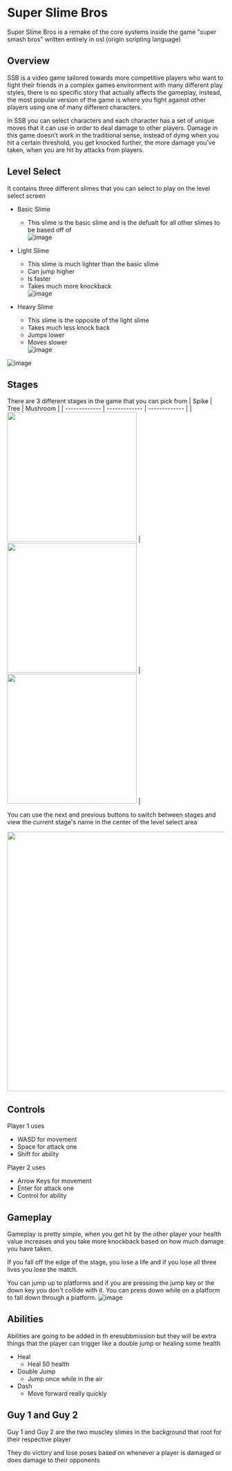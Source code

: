 # Super Slime Bros

Super Slime Bros is a remake of the core systems inside the game "super smash bros" written entirely in osl (origin scripting language)

## Overview

SSB is a video game tailored towards more competitive players who want to fight their friends in a complex games environment with many different play styles, there is no specific story that actually affects the gameplay, instead, the most popular version of the game is where you fight against other players using one of many different characters.

In SSB you can select characters and each character has a set of unique moves that it can use in order to deal damage to other players. Damage in this game doesn’t work in the traditional sense, instead of dying when you hit a certain threshold, you get knocked further, the more damage you’ve taken, when you are hit by attacks from players.


## Level Select

It contains three different slimes that you can select to play on the level select screen
 - Basic Slime
   - This slime is the basic slime and is the defualt for all other slimes to be based off of<br>
   ![image](https://github.com/Mistium/Super-Slime-Bros/assets/92952823/171a8421-a3c3-46fd-ae24-01e118cfff08)<br>

 - Light Slime
   - This slime is much lighter than the basic slime
   - Can jump higher
   - Is faster
   - Takes much more knockback<br>
   ![image](https://github.com/Mistium/Super-Slime-Bros/assets/92952823/b7da4201-b365-4178-9699-e4e10b710aa7)

 - Heavy Slime
   - This slime is the opposite of the light slime
   - Takes much less knock back
   - Jumps lower
   - Moves slower<br>
   ![image](https://github.com/Mistium/Super-Slime-Bros/assets/92952823/d3995235-ae4e-4616-9618-403578d820ca)

![image](https://github.com/Mistium/Super-Slime-Bros/assets/92952823/615b7c07-de35-4bf7-b781-3901f7227507)


## Stages

There are 3 different stages in the game that you can pick from
| Spike  | Tree | Mushroom |
| ------------- | ------------- | ------------- |
| <img src=https://github.com/Mistium/Super-Slime-Bros/assets/92952823/564bad2f-a47a-4c5a-b690-ae79d44a9ce6 width=300px></img> | <img src=https://github.com/Mistium/Super-Slime-Bros/assets/92952823/dad07fa3-3aa8-48d0-ab31-b6eb7bbad14d width=300px></img>  | <img src=https://github.com/Mistium/Super-Slime-Bros/assets/92952823/e9f70e14-5ae1-4b6a-88fc-640f2b8dbac5 width=300px></img> |

You can use the next and previous buttons to switch between stages and view the current stage's name in the center of the level select area<br>
<p align="center">
<img src=https://github.com/Mistium/Super-Slime-Bros/assets/92952823/cd053b6f-21f0-4a06-af2b-a055c24e90ce width=600></img>
</p>

## Controls

Player 1 uses
- WASD for movement
- Space for attack one
- Shift for ability

Player 2 uses
- Arrow Keys for movement
- Enter for attack one
- Control for ability

## Gameplay

Gameplay is pretty simple, when you get hit by the other player your health value increases and you take more knockback based on how much damage you have taken.

If you fall off the edge of the stage, you lose a life and if you lose all three lives you lose the match.

You can jump up to platforms and if you are pressing the jump key or the down key you don't collide with it. You can press down while on a platform to fall down through a platform.
![image](https://github.com/Mistium/Super-Slime-Bros/assets/92952823/e1221a8d-45b3-4971-b5c7-a12349ecd821)


## Abilities

Abilities are going to be added in th eresubbmission but they will be extra things that the player can trigger like a double jump or healing some health

- Heal
  - Heal 50 health 
- Double Jump
  - Jump once while in the air
- Dash
  - Move forward really quickly
 
## Guy 1 and Guy 2

Guy 1 and Guy 2 are the two muscley slimes in the background that root for their respective player

They do victory and lose poses based on whenever a player is damaged or does damage to their opponents
